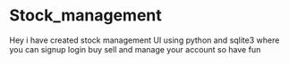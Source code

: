 # Stock_management
Hey i have created stock management UI using python and sqlite3 where you can signup login buy sell and manage your account so have fun
